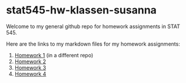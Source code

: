 # stat545-hw-klassen-susanna

Welcome to my general github repo for homework assignments in STAT 545. 

Here are the links to my markdown files for my homework assignments:

1. <a href="https://github.com/susannaelsie/STAT545-hw01-klassen-susanna/blob/master/Gapminder_Data_hw01.md">Homework 1</a> (in a different repo) 
2. <a href="https://github.com/susannaelsie/stat545-hw-klassen-susanna/blob/master/hw02/hw02.md">Homework 2</a> 
3. <a href="https://github.com/susannaelsie/stat545-hw-klassen-susanna/blob/master/hw03/hw03.md">Homework 3</a> 
4. <a href="https://github.com/susannaelsie/stat545-hw-klassen-susanna/blob/master/hw04/hw04.md">Homework 4</a> 

